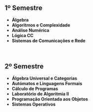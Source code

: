 ## 1º Semestre
* **Álgebra**
* **Algoritmos e Complexidade**
* **Análise Numérica**
* **Lógica CC**
* **Sistemas de Comunicações e Rede**
<br><br><br>
## 2º Semestre
* **Álgebra Universal e Categorias**
* **Autómatos e Linguagens Formais**
* **Cálculo de Programas**
* **Laboratório de Algoritmia II**
* **Programação Orientada aos Objetos**
* **Sistemas Operativos**
